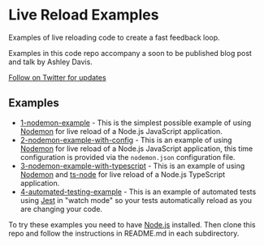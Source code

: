 # Live Reload Examples

Examples of live reloading code to create a fast feedback loop.

Examples in this code repo accompany a soon to be published blog post and talk by Ashley Davis. 

[Follow on Twitter for updates](https://twitter.com/codecapers)

## Examples

- [1-nodemon-example](https://github.com/ashleydavis/live-reload-examples/tree/main/1-nodemon-example) - This is the simplest possible example of using [Nodemon](https://www.npmjs.com/package/nodemon) for live reload of a Node.js JavaScript application.
- [2-nodemon-example-with-config](https://github.com/ashleydavis/live-reload-examples/tree/main/2-nodemon-example-with-config) - This is an example of using [Nodemon](https://www.npmjs.com/package/nodemon) for live reload of a Node.js JavaScript application, this time configuration is provided via the `nodemon.json` configuration file.
- [3-nodemon-example-with-typescript](https://github.com/ashleydavis/live-reload-examples/tree/main/2-nodemon-example-with-config) - This is an example of using [Nodemon](https://www.npmjs.com/package/nodemon) and [ts-node](https://www.npmjs.com/package/ts-node) for live reload of a Node.js TypeScript application.
- [4-automated-testing-example](https://github.com/ashleydavis/live-reload-examples/tree/main/4-automated-testing-example) - This is an example of automated tests using [Jest](https://jestjs.io/) in "watch mode" so your tests automatically reload as you are changing your code.

To try these examples you need to have [Node.js](https://nodejs.org/) installed. Then clone this repo and follow the instructions in README.md in each subdirectory.
